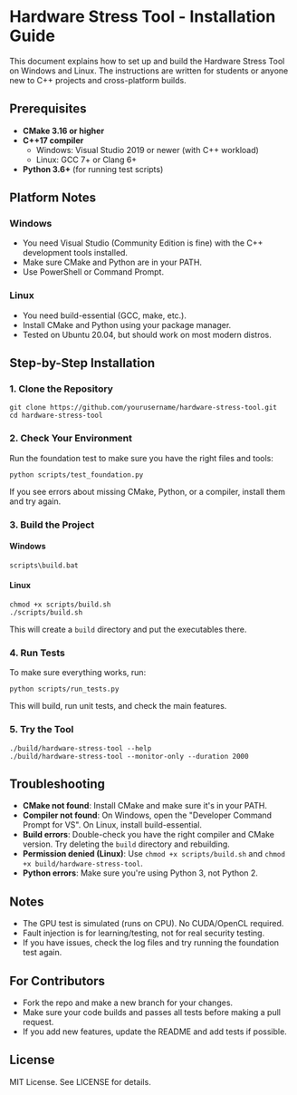 # Hardware Stress Tool - Installation Guide

This document explains how to set up and build the Hardware Stress Tool on Windows and Linux. The instructions are written for students or anyone new to C++ projects and cross-platform builds.

## Prerequisites

- **CMake 3.16 or higher**
- **C++17 compiler**
  - Windows: Visual Studio 2019 or newer (with C++ workload)
  - Linux: GCC 7+ or Clang 6+
- **Python 3.6+** (for running test scripts)

## Platform Notes

### Windows
- You need Visual Studio (Community Edition is fine) with the C++ development tools installed.
- Make sure CMake and Python are in your PATH.
- Use PowerShell or Command Prompt.

### Linux
- You need build-essential (GCC, make, etc.).
- Install CMake and Python using your package manager.
- Tested on Ubuntu 20.04, but should work on most modern distros.

## Step-by-Step Installation

### 1. Clone the Repository

```
git clone https://github.com/yourusername/hardware-stress-tool.git
cd hardware-stress-tool
```

### 2. Check Your Environment

Run the foundation test to make sure you have the right files and tools:

```
python scripts/test_foundation.py
```

If you see errors about missing CMake, Python, or a compiler, install them and try again.

### 3. Build the Project

#### Windows
```
scripts\build.bat
```

#### Linux
```
chmod +x scripts/build.sh
./scripts/build.sh
```

This will create a `build` directory and put the executables there.

### 4. Run Tests

To make sure everything works, run:
```
python scripts/run_tests.py
```
This will build, run unit tests, and check the main features.

### 5. Try the Tool

```
./build/hardware-stress-tool --help
./build/hardware-stress-tool --monitor-only --duration 2000
```

## Troubleshooting

- **CMake not found**: Install CMake and make sure it's in your PATH.
- **Compiler not found**: On Windows, open the "Developer Command Prompt for VS". On Linux, install build-essential.
- **Build errors**: Double-check you have the right compiler and CMake version. Try deleting the `build` directory and rebuilding.
- **Permission denied (Linux)**: Use `chmod +x scripts/build.sh` and `chmod +x build/hardware-stress-tool`.
- **Python errors**: Make sure you're using Python 3, not Python 2.

## Notes

- The GPU test is simulated (runs on CPU). No CUDA/OpenCL required.
- Fault injection is for learning/testing, not for real security testing.
- If you have issues, check the log files and try running the foundation test again.

## For Contributors

- Fork the repo and make a new branch for your changes.
- Make sure your code builds and passes all tests before making a pull request.
- If you add new features, update the README and add tests if possible.

## License

MIT License. See LICENSE for details. 